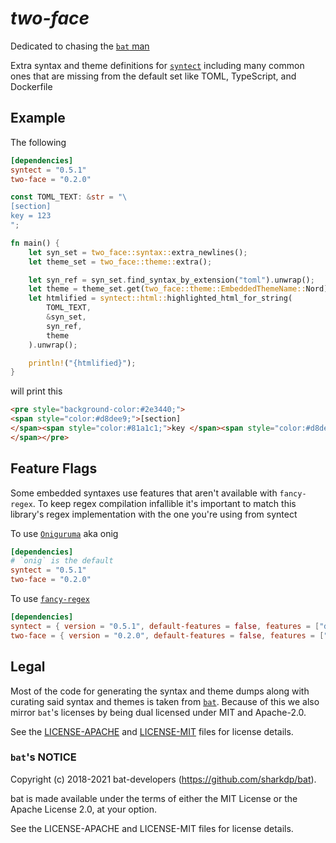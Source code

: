# _two-face_

Dedicated to chasing the [`bat` man](https://github.com/sharkdp)

Extra syntax and theme definitions for
[`syntect`](https://docs.rs/syntect/latest/syntect/) including many common ones
that are missing from the default set like TOML, TypeScript, and Dockerfile

## Example

The following

```toml
[dependencies]
syntect = "0.5.1"
two-face = "0.2.0"
```

```rust
const TOML_TEXT: &str = "\
[section]
key = 123
";

fn main() {
    let syn_set = two_face::syntax::extra_newlines();
    let theme_set = two_face::theme::extra();

    let syn_ref = syn_set.find_syntax_by_extension("toml").unwrap();
    let theme = theme_set.get(two_face::theme::EmbeddedThemeName::Nord);
    let htmlified = syntect::html::highlighted_html_for_string(
        TOML_TEXT,
        &syn_set,
        syn_ref,
        theme
    ).unwrap();

    println!("{htmlified}");
}
```

will print this

```html
<pre style="background-color:#2e3440;">
<span style="color:#d8dee9;">[section]
</span><span style="color:#81a1c1;">key </span><span style="color:#d8dee9;">= </span><span style="color:#b48ead;">123
</span></pre>
```

## Feature Flags

Some embedded syntaxes use features that aren't available with `fancy-regex`. To
keep regex compilation infallible it's important to match this library's regex
implementation with the one you're using from syntect

To use [`Oniguruma`](https://github.com/kkos/oniguruma) aka onig

```toml
[dependencies]
# `onig` is the default
syntect = "0.5.1"
two-face = "0.2.0"
```

To use [`fancy-regex`](https://github.com/fancy-regex/fancy-regex)

```toml
[dependencies]
syntect = { version = "0.5.1", default-features = false, features = ["default-fancy"] }
two-face = { version = "0.2.0", default-features = false, features = ["syntect-fancy"] }
```

## Legal

Most of the code for generating the syntax and theme dumps along with curating
said syntax and themes is taken from [`bat`](https://github.com/sharkdp/bat).
Because of this we also mirror `bat`'s licenses by being dual licensed under MIT
and Apache-2.0.

See the [LICENSE-APACHE](LICENSE-APACHE) and [LICENSE-MIT](LICENSE-MIT) files
for license details.

### `bat`'s NOTICE

Copyright (c) 2018-2021 bat-developers (https://github.com/sharkdp/bat).

bat is made available under the terms of either the MIT License or the Apache
License 2.0, at your option.

See the LICENSE-APACHE and LICENSE-MIT files for license details.
